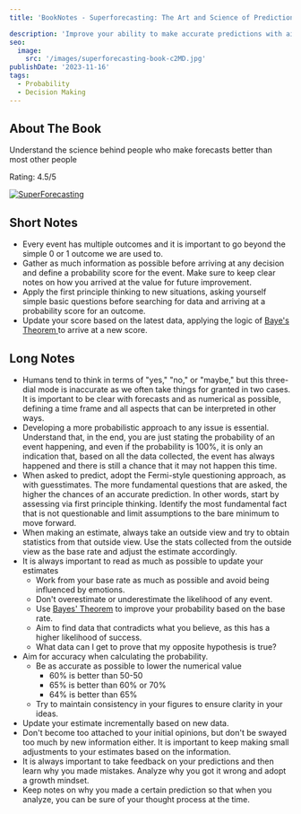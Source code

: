 ```yaml
---
title: 'BookNotes - Superforecasting: The Art and Science of Prediction'

description: 'Improve your ability to make accurate predictions with aid of probability and data'
seo:
  image:
    src: '/images/superforecasting-book-c2MD.jpg'
publishDate: '2023-11-16'
tags:
  - Probability
  - Decision Making
---
```


## About The Book

Understand the science behind people who make forecasts better than most other people

Rating: 4.5/5

[![SuperForecasting](/images/superforecasting-book-Q1ND.jpg)](https://amzn.to/3T23bq3j)

## Short Notes

- Every event has multiple outcomes and it is important to go beyond the simple 0 or 1 outcome we are used to.
- Gather as much information as possible before arriving at any decision and define a probability score for the event. Make sure to keep clear notes on how you arrived at the value for future improvement.
- Apply the first principle thinking to new situations, asking yourself simple basic questions before searching for data and arriving at a probability score for an outcome.
- Update your score based on the latest data, applying the logic of [Baye's Theorem ](https://en.wikipedia.org/wiki/Bayes%27_theorem)to arrive at a new score.

## Long Notes

- Humans tend to think in terms of "yes," "no," or "maybe," but this three-dial mode is inaccurate as we often take things for granted in two cases. It is important to be clear with forecasts and as numerical as possible, defining a time frame and all aspects that can be interpreted in other ways.
- Developing a more probabilistic approach to any issue is essential. Understand that, in the end, you are just stating the probability of an event happening, and even if the probability is 100%, it is only an indication that, based on all the data collected, the event has always happened and there is still a chance that it may not happen this time.
- When asked to predict, adopt the Fermi-style questioning approach, as with guesstimates. The more fundamental questions that are asked, the higher the chances of an accurate prediction. In other words, start by assessing via first principle thinking. Identify the most fundamental fact that is not questionable and limit assumptions to the bare minimum to move forward.
- When making an estimate, always take an outside view and try to obtain statistics from that outside view. Use the stats collected from the outside view as the base rate and adjust the estimate accordingly.
- It is always important to read as much as possible to update your estimates
  - Work from your base rate as much as possible and avoid being influenced by emotions.
  - Don't overestimate or underestimate the likelihood of any event.
  - Use [Bayes' Theorem](https://en.wikipedia.org/wiki/Bayes%27_theorem) to improve your probability based on the base rate.
  - Aim to find data that contradicts what you believe, as this has a higher likelihood of success.
  - What data can I get to prove that my opposite hypothesis is true?
- Aim for accuracy when calculating the probability.
  - Be as accurate as possible to lower the numerical value
    - 60% is better than 50-50
    - 65% is better than 60% or 70%
    - 64% is better than 65%
  - Try to maintain consistency in your figures to ensure clarity in your ideas.
- Update your estimate incrementally based on new data.
- Don't become too attached to your initial opinions, but don't be swayed too much by new information either. It is important to keep making small adjustments to your estimates based on the information.
- It is always important to take feedback on your predictions and then learn why you made mistakes. Analyze why you got it wrong and adopt a growth mindset.
- Keep notes on why you made a certain prediction so that when you analyze, you can be sure of your thought process at the time.
